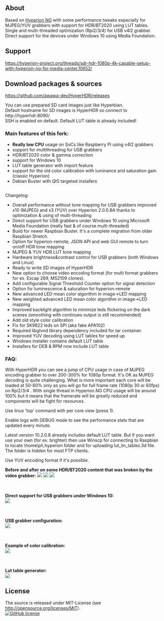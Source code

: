 ## About 

Based on [Hyperion NG](https://github.com/hyperion-project/hyperion.ng) with some performance tweaks especially for MJPEG/YUV grabbers with support for HDR/BT2020 using LUT tables.<br/>
Single and multi-threaded optimization (Rpi2/3/4) for USB v4l2 grabber.<br/>
Direct support for the devices under Windows 10 using Media Foundation.

## Support

https://hyperion-project.org/threads/sdr-hdr-1080p-4k-capable-setup-with-hyperion-ng-for-media-center.10652/

## Download packages & sources

https://github.com/awawa-dev/HyperHDR/releases

You can use prepared SD card images just like Hyperbian.<br/>
Default hostname for SD images is HyperHDR so connect to http://hyperhdr:8090/<br/>
SSH is enabled on default. Default LUT table is already included!

### Main features of this fork:

* <b>Really low CPU</b> usage on SoCs like Raspberry Pi using v4l2 grabbers
* support for multithreading for USB grabbers
* HDR/BT2020 color & gamma correction
* support for Windows 10
* LUT table generator with import feature
* support for the old color calibration with luminance and saturation gain (classic Hyperion)
* Debian Buster with Qt5 targeted installers

##
Changelog:
- Overall performance without tone mapping for USB grabbers improved x10 (MJPEG) and x3 (YUV) over Hyperion 2.0.0.8A thanks to optimization & using of multi-threading
- Direct support for USB grabbers under Windows 10 using Microsoft Media Foundation (really fast & of course multi-threaded)
- Build for newer Raspbian Buster. It's a complete migration from older Raspbian Stretch.
- Option for hyperion-remote, JSON API and web GUI remote to turn on/off HDR tone mapping
- MJPEG & YUV HDR LUT tone mapping
- Hardware brightness&contrast control for USB grabbers (both Windows and Linux)
- Ready to write SD images of HyperHDR
- New option to choose video encoding format (for multi format grabbers for ex. Ezcap 269, MS2109 clones).
- Add configurable Signal Threshold Counter option for signal detection
- Option for luminescence & saturation for hyperion-remote
- New advanced LED mean color algorithm in image->LED mapping
- New weighted advanced LED mean color algorithm in image->LED mapping
- Improved backlight algorithm to minimize leds flickering on the dark scenes (smoothing with continues output is still recommended)
- Add old style color calibration
- Fix for SK9822 leds on SPI (aka fake APA102)
- Required libglvnd library dependency included for tar container.
- Improved YUV decoding using LUT tables for speed up
- Windows installer contains default LUT table
- Installers for DEB & RPM now include LUT table 

### FAQ:

With HyperHDR you can see a jump of CPU usage in case of MJPEG encoding grabber to over 200-300% for 1080p format.
It's OK as MJPEG decoding is quite challenging. What is more important each core will be loaded at 50-60% only as you will go for full frame rate (1080p 30 or 60fps) on Rpi2/3/4 .
With single thread in Hyperion.NG CPU usage will be around 100% but it means that the framerate will be greatly reduced and components will be fight for resources.

Use linux 'top' command with per core view (press 1).

Enable logs with DEBUG mode to see the performance stats that are updated every minute.

Latest version 10.2.0.8 already includes default LUT table. But if you want use your own (for ex. brighter) then use Winscp for connecting to Raspbian to locate \home\pi\\.hyperion folder and for uploading lut_lin_tables.3d file. The folder is hidden for most FTP clients.

Use YUV encoding format if it's possible.

<b>Before and after on some HDR/BT2020 content that was broken by the video grabber:</b>
<img src='https://i.postimg.cc/SRdv0VFd/compare0.png'/>
<img src='https://i.postimg.cc/7PncTPGz/compare1.png'/>
<img src='https://i.postimg.cc/9FXkP3Zn/compare2.png'/>

<br/><br/><b>Direct support for USB grabbers under Windows 10:</b><br/>
<img src='https://i.postimg.cc/NG6NQkGb/p1.jpg'/>

<br/><br/><b>USB grabber configuration:</b><br/>
<img src='https://i.postimg.cc/yBZns4MG/s0.jpg'/>

<br/><br/><b>Example of color calibration:</b><br/>
<img src='https://i.postimg.cc/pR9g86nb/s1.jpg'/>

<br/><br/><b>Lut table generator:</b><br/>
<img src='https://i.postimg.cc/QDPS2xy5/s2.jpg'/>

## License
The source is released under MIT-License (see http://opensource.org/licenses/MIT).<br>
[![GitHub license](https://img.shields.io/badge/License-MIT-yellow.svg)](https://raw.githubusercontent.com/hyperion-project/hyperion.ng/master/LICENSE)
